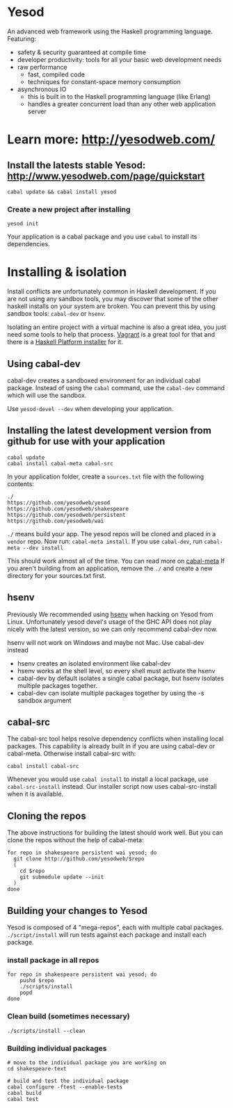 # Yesod

An advanced web framework using the Haskell programming language. Featuring:

  * safety & security guaranteed at compile time
  * developer productivity: tools for all your basic web development needs
  * raw performance
    * fast, compiled code
    * techniques for constant-space memory consumption
  * asynchronous IO
    * this is built in to the Haskell programming language (like Erlang)
    * handles a greater concurrent load than any other web application server

# Learn more: http://yesodweb.com/

## Install the latests stable Yesod: http://www.yesodweb.com/page/quickstart

    cabal update && cabal install yesod

### Create a new project after installing

    yesod init

Your application is a cabal package and you use `cabal` to install its dependencies.

# Installing & isolation

Install conflicts are unfortunately common in Haskell development.
If you are not using any sandbox tools, you may discover that some of the other haskell installs on your system are broken.
You can prevent this by using sandbox tools: `cabal-dev` or `hsenv`.

Isolating an entire project with a virtual machine is also a great idea, you just need some tools to help that process.
[Vagrant](http://vagrantup.com) is a great tool for that and there is a [Haskell Platform installer](https://bitbucket.org/puffnfresh/vagrant-haskell-heroku) for it.

## Using cabal-dev

cabal-dev creates a sandboxed environment for an individual cabal package.
Instead of using the `cabal` command, use the `cabal-dev` command which will use the sandbox.

Use `yesod-devel --dev` when developing your application.



## Installing the latest development version from github for use with your application

    cabal update
    cabal install cabal-meta cabal-src

In your application folder, create a `sources.txt` file with the following contents:

    ./
    https://github.com/yesodweb/yesod
    https://github.com/yesodweb/shakespeare
    https://github.com/yesodweb/persistent
    https://github.com/yesodweb/wai

`./` means build your app. The yesod repos will be cloned and placed in a `vendor` repo.
Now run: `cabal-meta install`. If you use `cabal-dev`, run `cabal-meta --dev install`

This should work almost all of the time. You can read more on [cabal-meta](https://github.com/yesodweb/cabal-meta)
If you aren't building from an application, remove the `./` and create a new directory for your sources.txt first.



## hsenv

Previously We recommended using [hsenv](http://hackage.haskell.org/package/hsenv) when hacking on Yesod from Linux.
Unfortunately yesod devel's usage of the GHC API does not play nicely with the latest version, so we can only recommend cabal-dev now.

hsenv will not work on Windows and maybe not Mac. Use cabal-dev instead

* hsenv creates an isolated environment like cabal-dev
* hsenv works at the shell level, so every shell must activate the hsenv
* cabal-dev by default isolates a single cabal package, but hsenv isolates multiple packages together.
* cabal-dev can isolate multiple packages together by using the -s sandbox argument


## cabal-src

The cabal-src tool helps resolve dependency conflicts when installing local packages.
This capability is already built in if you are using cabal-dev or cabal-meta. Otherwise install cabal-src with:

    cabal install cabal-src

Whenever you would use `cabal install` to install a local package, use `cabal-src-install` instead.
Our installer script now uses cabal-src-install when it is available.


## Cloning the repos

The above instructions for building the latest should work well.
But you can clone the repos without the help of cabal-meta:

~~~ { .bash }
for repo in shakespeare persistent wai yesod; do
  git clone http://github.com/yesodweb/$repo
  (
    cd $repo
    git submodule update --init
  )
done
~~~~

## Building your changes to Yesod

Yesod is composed of 4 "mega-repos", each with multiple cabal packages. `./script/install` will run tests against each package and install each package.

### install package in all repos

~~~ { .bash }
for repo in shakespeare persistent wai yesod; do
    pushd $repo
    ./scripts/install
    popd
done
~~~

### Clean build (sometimes necessary)

~~~ { .bash }
./scripts/install --clean
~~~

### Building individual packages

~~~ { .bash }
# move to the individual package you are working on
cd shakespeare-text

# build and test the individual package
cabal configure -ftest --enable-tests
cabal build
cabal test
~~~
